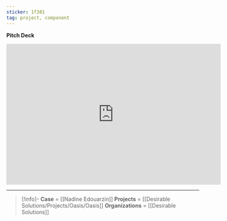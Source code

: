 ```yaml
---
sticker: 1f381
tag: project, component
---
```


**Pitch Deck**
<iframe src="https://pitch.com/embed/3d2f3d6a-74c1-4b7b-82c1-0ef113f3841f" allow="fullscreen" allowfullscreen="" width="560" height="368" style="border:0"></iframe>

---
> [!info]-
> **Case** = [[Nadine Edouarzin]]
> **Projects** = [[Desirable Solutions/Projects/Oasis/Oasis]]
> **Organizations** = [[Desirable Solutions]]

